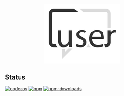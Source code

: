 <p align="center">
  <a href="./"><img width="250" src="https://raw.githubusercontent.com/rubeniskov/cuser/master/docs/logo.svg" alt="cuser logo" /></a>
</p>

## Status
[![codecov](https://codecov.io/gh/rubeniskov/cuser/branch/master/graph/badge.svg?flag=crypto)](https://codecov.io/gh/rubeniskov/cuser)
[![npm](https://img.shields.io/npm/v/@cuser/crypto.svg)](https://www.npmjs.com/package/@cuser/crypto)
[![npm-downloads](https://img.shields.io/npm/dw/@cuser/crypto)](https://www.npmjs.com/package/@cuser/crypto)


